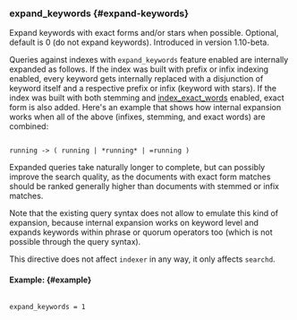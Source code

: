 ### expand_keywords {#expand-keywords}

Expand keywords with exact forms and/or stars when possible. Optional, default is 0 (do not expand keywords). Introduced in version 1.10-beta.

Queries against indexes with `expand_keywords` feature enabled are internally expanded as follows. If the index was built with prefix or infix indexing enabled, every keyword gets internally replaced with a disjunction of keyword itself and a respective prefix or infix (keyword with stars). If the index was built with both stemming and [index_exact_words](../../index_configuration_options/indexexact_words.md) enabled, exact form is also added. Here&#039;s an example that shows how internal expansion works when all of the above (infixes, stemming, and exact words) are combined:

```

running -> ( running | *running* | =running )

```

Expanded queries take naturally longer to complete, but can possibly improve the search quality, as the documents with exact form matches should be ranked generally higher than documents with stemmed or infix matches.

Note that the existing query syntax does not allow to emulate this kind of expansion, because internal expansion works on keyword level and expands keywords within phrase or quorum operators too (which is not possible through the query syntax).

This directive does not affect `indexer` in any way, it only affects `searchd`.

#### Example: {#example}

```

expand_keywords = 1

```